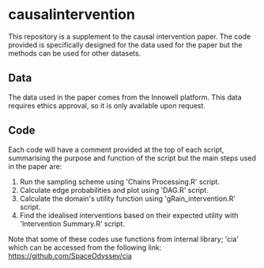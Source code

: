 # causalintervention

This repository is a supplement to the causal intervention paper. The code provided is specifically designed for the data used for the paper but the methods can be used for other datasets. 

## Data 

The data used in the paper comes from the Innowell platform. This data requires ethics approval, so it is only available upon request. 

## Code
Each code will have a comment provided at the top of each script, summarising the purpose and function of the script but the main steps used in the paper are:
1. Run the sampling scheme using 'Chains Processing.R' script.
2. Calculate edge probabilities and plot using 'DAG.R' script.
3. Calculate the domain's utility function using 'gRain_intervention.R' script.
4. Find the idealised interventions based on their expected utility with 'Intervention Summary.R' script.

Note that some of these codes use functions from internal library; 'cia' which can be accessed from the following link: https://github.com/SpaceOdyssey/cia 